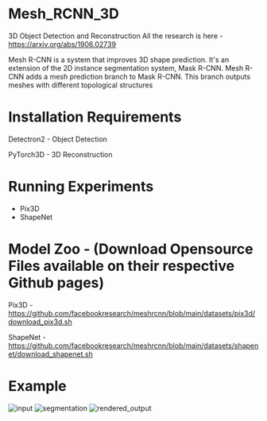 # Mesh_RCNN_3D
3D Object Detection and Reconstruction 
All the research is here - https://arxiv.org/abs/1906.02739

Mesh R-CNN is a system that improves 3D shape prediction. 
 It's an extension of the 2D instance segmentation system, Mask R-CNN. Mesh R-CNN adds a mesh prediction branch to Mask R-CNN. 
 This branch outputs meshes with different topological structures


# Installation Requirements
Detectron2 - Object Detection

PyTorch3D - 3D Reconstruction

# Running Experiments
- Pix3D
- ShapeNet

# Model Zoo - (Download Opensource Files available on their respective Github pages)
Pix3D - https://github.com/facebookresearch/meshrcnn/blob/main/datasets/pix3d/download_pix3d.sh

ShapeNet - https://github.com/facebookresearch/meshrcnn/blob/main/datasets/shapenet/download_shapenet.sh

# Example 
![input](https://user-images.githubusercontent.com/4369065/77708628-cda99d00-6f85-11ea-949a-5dad891005ee.jpg)
![segmentation](https://user-images.githubusercontent.com/4369065/77709133-52e18180-6f87-11ea-901a-0706c3d4e3a3.png)
![rendered_output](https://user-images.githubusercontent.com/4369065/77708647-df8b4000-6f85-11ea-8d5f-4ae62ea3bf07.png)
